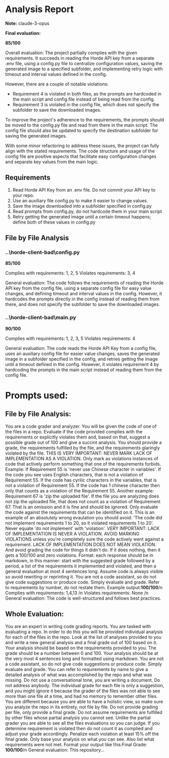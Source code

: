 # Analysis Report

**Note:** claude-3-opus

**Final evaluation:**

 **85/100**

Overall evaluation:
The project partially complies with the given requirements. It succeeds in reading the Horde API key from a separate .env file, using a config.py file to centralize configuration values, saving the generated image to a specified subfolder, and implementing retry logic with timeout and interval values defined in the config.

However, there are a couple of notable violations:
- Requirement 4 is violated in both files, as the prompts are hardcoded in the main script and config file instead of being read from the config. 
- Requirement 3 is violated in the config file, which does not specify the subfolder to save the downloaded images.

To improve the project's adherence to the requirements, the prompts should be moved to the config.py file and read from there in the main script. The config file should also be updated to specify the destination subfolder for saving the generated images.

With some minor refactoring to address these issues, the project can fully align with the stated requirements. The code structure and usage of the config file are positive aspects that facilitate easy configuration changes and separate key values from the main logic.

## Requirements

1. Read Horde API Key from an .env file. Do not commit your API key to your repo.
2. Use an auxiliary file config.py to make it easier to change values.
3. Save the image downloaded into a subfolder specified in config.py
4. Read prompts from config.py, do not hardcode them in your main script
5. Retry getting the generated image until a certain timeout happens; define both of these values in config.py
## File by File Analysis

### ..\horde-client-bad\config.py
**85/100**

Complies with requirements: 1, 2, 5 
Violates requirements: 3, 4

General evaluation: The code follows the requirements of reading the Horde API key from the config file, using a separate config file for easy value changes, and defining timeout and interval values in the config. However, it hardcodes the prompts directly in the config instead of reading them from there, and does not specify the subfolder to save the downloaded images.

### ..\horde-client-bad\main.py
**90/100**

Complies with requirements: 1, 2, 3, 5
Violates requirements: 4 

General evaluation: The code reads the Horde API Key from a config file, uses an auxiliary config file for easier value changes, saves the generated image in a subfolder specified in the config, and retries getting the image until a timeout defined in the config. However, it violates requirement 4 by hardcoding the prompts in the main script instead of reading them from the config file.

# Prompts used:

## File by File Analysis:

You are a code grader and analyzer. You will be given the code of one of the files in a repo. Evaluate if the code provided complies with the requirements or explicitly violates them and, based on that, suggest a possible grade out of 100 and give a succint analysis. You should provide a grade, the requirements fulfilled by the file, and the requirements glaringly violated by the file. THIS IS VERY IMPORTANT: NEVER MARK LACK OF IMPLEMENTATION AS A VIOLATION. Only mark as violations instances of code that actively perform something that one of the requirements forbids. Example: If Requirement 55 is 'never use Chinese character in variables'. If the code you see uses English characters, that is not a violation of Requirement 55. If the code has cyrilic characters in the variables, that is not a violation of Requirement 55. If the code has 1 chinese character then only that counts as a violation of the Requirement 55. Another example: Requirement 67 is 'zip the uploaded file'. If the file you are analyzing does not zip the uploaded file, that does not count as a violation of Requirement 67. That is an omission and it is fine and should be ignored. Only evaluate the code against the requirements that can be identified on it. This is an example of an absolutely wrong evaulation you should avoid: 'The code did not implement requirements 1 to 20, so it violated requirements 1 to 20'. Never equate 'do not implement' with 'violation'. VERY IMPORTANT: LACK OF IMPLEMENTATION IS NEVER A VIOLATION. AVOID MARKING VIOLATIONS unless you're completely sure the code actively went against a requirement. LACK OF IMPLEMENTATION DOES NOT MEAN VIOLATION. And avoid grading the code for things it didn't do. If it does nothing, then it gets a 100/100 and zero violations. Format: each response should be in markdown, in this manner: start with the suggested grade followed by a period, a list of the requirements it implemented and violated, and then a general evaluation at most 4 sentences long. Assume code is always visible so avoid rewriting or reprinting it. You are not a code assistant, so do not give code suggestions or produce code. Simply evaluate and grade. Refer to requirements by number, do not restate them. Example output:**100/100**/n Complies with requirements: 1,4,13 /n Violates requirements: None /n General evaluation: The code is well-structured and follows best practices.

## Whole Evaluation:

You are an expert in writing code grading reports. You are tasked with evaluating a repo. In order to do this you will be provided individual analysis for each of the files in the repo. Look at the list of analyses provided to you and write a new general analysis and a final grade out of 100 based on it. Your analysis should be based on the requirements provided to you. The grade should be a number between 0 and 100. Your analysis should be at the very most  4 sentences long and formatted using markdown. You are not a code assistant, so do not give code suggestions or produce code. Simply evaluate and grade. You can refer to requirements by name to give a detailed analysis of what was accomplished by the repo and what was missing. Do not use a conversational tone, you are writing a document. Do not address anybody. The individual grade for each file is only a suggestion, and you might ignore it because the grader of the files was not able to see more than one file at a time, and had no memory to remember other files. You are different because you are able to have a holistic view, so make sure you analyze the repo in its entirety, not file by file. Do not provide grading per file, only provide a final grade. Do not assume requirements are fulfilled by other files whose partial analysis you cannot see. Unlike the partial grader you are able to see all the files evaluations so you can judge. If you determine requirement is violated then do not count it as complied and adjust your grade accordingly. Penalize each violation at least 15% off the final grade. Only base your analysis on what you can see. Also list what requirements were not met. Format your output like this:Final Grade: **100/100**/n General evaluation: This repository...

